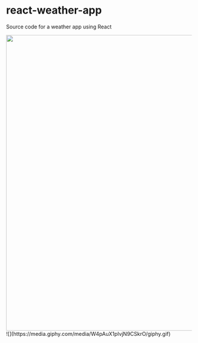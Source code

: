 # react-weather-app
Source code for a weather app using React

<img src="https://media.giphy.com/media/W4pAuX1pIvjN9CSkrO/giphy.gif" width="800px"/>
![](https://media.giphy.com/media/W4pAuX1pIvjN9CSkrO/giphy.gif)
